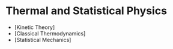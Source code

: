 # Thermal and Statistical Physics

- [Kinetic Theory]
- [Classical Thermodynamics]
- [Statistical Mechanics]